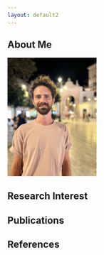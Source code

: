 ```yaml
---
layout: default2
---
```


## About Me

<img class="profile-picture" src="portrait1.jpg" width="200">

## Research Interest

## Publications

## References

